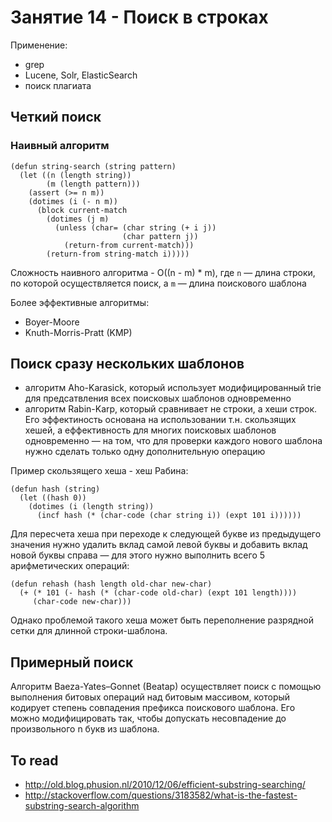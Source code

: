 # Занятие 14 - Поиск в строках

Применение:

- grep
- Lucene, Solr, ElasticSearch
- поиск плагиата

## Четкий поиск

### Наивный алгоритм

```
(defun string-search (string pattern)
  (let ((n (length string))
        (m (length pattern)))
    (assert (>= n m))
    (dotimes (i (- n m))
      (block current-match
        (dotimes (j m)
          (unless (char= (char string (+ i j))
                         (char pattern j))
            (return-from current-match)))
        (return-from string-match i)))))
```

Сложность наивного алгоритма - O((n - m) * m),
где `n` — длина строки, по которой осуществляется поиск,
а `m` — длина поискового шаблона

Более эффективные алгоритмы:

- Boyer-Moore
- Knuth-Morris-Pratt (KMP)


## Поиск сразу нескольких шаблонов

- алгоритм Aho-Karasick, который использует модифицированный trie
  для предсатвления всех поисковых шаблонов одновременно
- алгоритм Rabin-Karp, который сравнивает не строки, а хеши строк.
  Его эффектиность основана на использовании т.н. скользящих хешей,
  а еффективность для многих поисковых шаблонов одновременно —
  на том, что для проверки каждого нового шаблона нужно сделать только
  одну дополнительную операцию

Пример скользящего хеша - хеш Рабина:

```
(defun hash (string)
  (let ((hash 0))
    (dotimes (i (length string))
      (incf hash (* (char-code (char string i)) (expt 101 i))))))
```

Для пересчета хеша при переходе к следующей букве
из предыдущего значения нужно удалить вклад самой левой буквы
и добавить вклад новой буквы справа — для этого
нужно выполнить всего 5 арифметических операций:

```
(defun rehash (hash length old-char new-char)
  (+ (* 101 (- hash (* (char-code old-char) (expt 101 length))))
     (char-code new-char)))
```

Однако проблемой такого хеша может быть переполнение разрядной сетки для длинной строки-шаблона.


## Примерный поиск

Алгоритм Baeza-Yates–Gonnet (Beatap) осуществляет поиск с помощью выполнения битовых операций над битовым массивом, который кодирует степень совпадения префикса поискового шаблона. Его можно модифицировать так, чтобы допускать несовпадение до произвольного n букв из шаблона.


## To read

- http://old.blog.phusion.nl/2010/12/06/efficient-substring-searching/
- http://stackoverflow.com/questions/3183582/what-is-the-fastest-substring-search-algorithm
